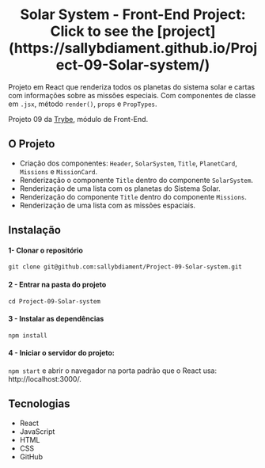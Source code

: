 <h1 align="center"> Solar System - Front-End Project:
Click to see the [project](https://sallybdiament.github.io/Project-09-Solar-system/)
</h1>

Projeto em React que renderiza todos os planetas do sistema solar e cartas com informações sobre as missões especiais.
Com componentes de classe em `.jsx`, método `render()`, `props` e `PropTypes`. 

Projeto 09 da [Trybe](https://wwww.betrybe.com), módulo de Front-End.

## O Projeto

* Criação dos componentes: `Header`, `SolarSystem`, `Title`, `PlanetCard`, `Missions` e `MissionCard`.
* Renderização o componente `Title` dentro do componente `SolarSystem`.
* Renderização de uma lista com os planetas do Sistema Solar.
* Renderização do componente `Title` dentro do componente `Missions`.
* Renderização de uma lista com as missões espaciais.

## Instalação 

#### 1- Clonar o repositório

```git clone git@github.com:sallybdiament/Project-09-Solar-system.git```

#### 2 - Entrar na pasta do projeto

```cd Project-09-Solar-system```

#### 3 - Instalar as dependências

```npm install```

#### 4 - Iniciar o servidor do projeto:

```npm start``` e abrir o navegador na porta padrão que o React usa: http://localhost:3000/.

## Tecnologias
- React
- JavaScript
- HTML
- CSS
- GitHub
